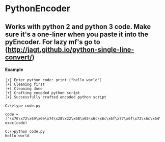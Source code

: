 # PythonEncoder
## Works with python 2 and python 3 code. Make sure it's a one-liner when you paste it into the pyEncoder. For lazy mf's go to (http://jagt.github.io/python-single-line-convert/)

#### Example
```
[+] Enter python code: print ("hello world")
[+] Cleaning first
[+] Cleaning done
[+] Crafting encoded python script
[+] Successfully crafted encoded python script

C:\>type code.py

code =('\x70\x72\x69\x6e\x74\x28\x22\x68\x65\x6c\x6c\x6f\x77\x6f\x72\x6c\x64\x22\x29'); exec(code)

C:\>python code.py
hello world
```
